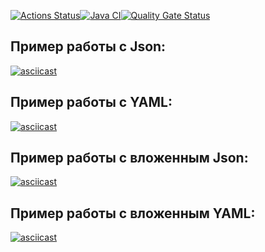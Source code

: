 [![Actions Status](https://github.com/pavelchervonenko/java-project-71/actions/workflows/hexlet-check.yml/badge.svg)](https://github.com/pavelchervonenko/java-project-71/actions)[![Java CI](https://github.com/pavelchervonenko/java-project-71/actions/workflows/main.yml/badge.svg)](https://github.com/pavelchervonenko/java-project-71/actions/workflows/main.yml)[![Quality Gate Status](https://sonarcloud.io/api/project_badges/measure?project=pavelchervonenko_java-project-71&metric=alert_status)](https://sonarcloud.io/summary/new_code?id=pavelchervonenko_java-project-71)

## Пример работы с Json:
[![asciicast](https://asciinema.org/a/A8yELSWxQzSR1RaAHVrPgEZyu.svg)](https://asciinema.org/a/A8yELSWxQzSR1RaAHVrPgEZyu)

## Пример работы с YAML:
[![asciicast](https://asciinema.org/a/6y06pQuqeIU9k5wv76mOSq556.svg)](https://asciinema.org/a/6y06pQuqeIU9k5wv76mOSq556)

## Пример работы с вложенным Json:
[![asciicast](https://asciinema.org/a/VC320r5F4G9iGZlRBp5Z8A3PM.svg)](https://asciinema.org/a/VC320r5F4G9iGZlRBp5Z8A3PM)

## Пример работы с вложенным YAML:
[![asciicast](https://asciinema.org/a/NmgarT5PukXRO5T8FnZEvU1m4.svg)](https://asciinema.org/a/NmgarT5PukXRO5T8FnZEvU1m4)
